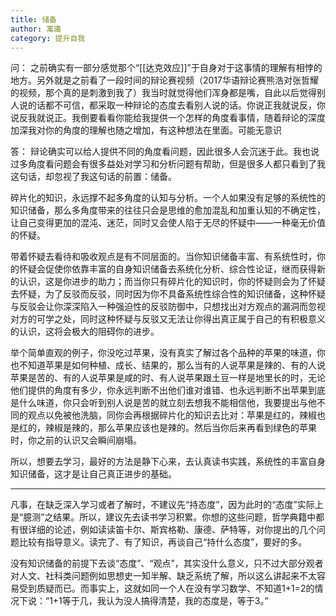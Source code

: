```yaml
---
title: 储备
author: 寓庸
category: 提升自我
---
```

问：
之前确实有一部分感觉那个“[[达克效应]]”于自身对于这事情的理解有相悖的地方。另外就是之前看了一段时间的辩论赛视频（2017华语辩论赛熊浩对张哲耀的视频，那个真的是刺激到我了）我当时就觉得他们浑身都是嘴，自此以后觉得别人说的话都不可信，都采取一种辩论的态度去看别人说的话。你说正我就说反，你说反我就说正。我倒要看看你能给我提供一个怎样的角度看事情，随着辩论的深度加深我对你的角度的理解也随之增加，有这种想法在里面。可能无意识

答：
辩论确实可以给人提供不同的角度看问题，因此很多人会沉迷于此。我也说过多角度看问题会有很多益处对学习和分析问题有帮助，但是很多人都只看到了我这句话，却忽视了我这句话的前置：储备。

碎片化的知识，永远撑不起多角度的认知与分析。一个人如果没有足够的系统性的知识储备，那么多角度带来的往往只会是思维的愈加混乱和加重认知的不确定性，让自己变得更加的混沌、迷茫，同时又会使人陷于无尽的怀疑中——一种毫无价值的怀疑。

带着怀疑去看待和吸收观点是有不同层面的。当你知识储备丰富、有系统性时，你的怀疑会促使你依靠丰富的自身知识储备去系统化分析、综合性论证，继而获得新的认识，这是你进步的助力；而当你只有碎片化的知识时，你的怀疑则会为了怀疑去怀疑，为了反驳而反驳，同时因为你不具备系统性综合性的知识储备，这种怀疑与反驳会让你深深陷入一种强迫性的反驳防御中，只想找出对方观点的漏洞而忽视对方的可学之处，同时这种怀疑与反驳又无法让你得出真正属于自己的有积极意义的认识，这将会极大的阻碍你的进步。

举个简单直观的例子，你没吃过苹果，没有真实了解过各个品种的苹果的味道，你也不知道苹果是如何种植、成长、结果的，那么当有的人说苹果是辣的、有的人说苹果是苦的、有的人说苹果是咸的时、有人说苹果跟土豆一样是地里长的时，无论他们提供的角度有多少，你永远判断不出他们谁对谁错、也永远判断不出苹果到底是什么味道，你只会听到别人说是苦的就立刻去想我不能相信他，我要提出与他不同的观点以免被他洗脑，同你会再根据碎片化的知识去比对：苹果是红的，辣椒也是红的，辣椒是辣的，那么苹果应该也是辣的。然后当你后来再看到绿色的苹果时，你之前的认识又会瞬间崩塌。

所以，想要去学习，最好的方法是静下心来，去认真读书实践，系统性的丰富自身知识储备，这才是让自己真正进步的基础。
***
凡事，在缺乏深入学习或者了解时，不建议先“持态度”，因为此时的“态度”实际上是“臆测”之结果。所以，建议先去读书学习积累。你想的这些问题，哲学典籍中都有很详细的论述，例如读读笛卡尔、斯宾格勒、康德、萨特等，对你提出的几个问题比较有指导意义。读完了、有了知识，再谈自己“持什么态度”，要好的多。  
  
没有知识储备的前提下去谈“态度”、“观点”，其实没什么意义，只不过大部分观者对人文、社科类问题例如思想史一知半解、缺乏系统了解，所以这么讲起来不太容易受到质疑而已。而事实上，这就如同一个人在没有学习数学、不知道1+1=2的情况下说：“1+1等于几，我认为没人搞得清楚，我的态度是，等于3。”